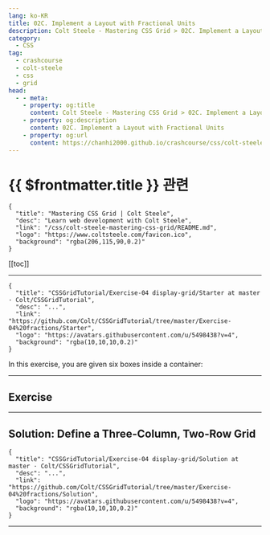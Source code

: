 ```yaml
---
lang: ko-KR
title: 02C. Implement a Layout with Fractional Units
description: Colt Steele - Mastering CSS Grid > 02C. Implement a Layout with Fractional Units
category:
  - CSS
tag: 
  - crashcourse
  - colt-steele
  - css
  - grid
head:
  - - meta:
    - property: og:title
      content: Colt Steele - Mastering CSS Grid > 02C. Implement a Layout with Fractional Units
    - property: og:description
      content: 02C. Implement a Layout with Fractional Units
    - property: og:url
      content: https://chanhi2000.github.io/crashcourse/css/colt-steele-mastering-css-grid/02C.html
---
```


# {{ $frontmatter.title }} 관련

```component VPCard
{
  "title": "Mastering CSS Grid | Colt Steele",
  "desc": "Learn web development with Colt Steele",
  "link": "/css/colt-steele-mastering-css-grid/README.md",
  "logo": "https://www.coltsteele.com/favicon.ico",
  "background": "rgba(206,115,90,0.2)"
}
```

[[toc]]

---

<SiteInfo
  name="Implement a Layout with Fractional Units | Colt Steele"
  desc="Create a three-column layout with equal-sized columns and two rows. The top row should be twice as large as the bottom row. The layout should be responsive."
  url="https://www.coltsteele.com/tutorials/mastering-css-grid/units-and-utilities/implement-a-layout-with-fractional-units"
  logo="https://res.cloudinary.com/dwppkb069/image/upload/v1684239486/css-grid-tutorial_dfsfgn.png"
  preview="https://www.coltsteele.com/api/og?title=Implement+a+Layout+with+Fractional+Units"/>

<VidStack src="https://stream.mux.com/dV1tv7ja6f2ST5Nnrl9MjKKMUHqy01j5ETQ2Er3iGqQA.m3u8?redundant_streams=true" />

```component VPCard
{
  "title": "CSSGridTutorial/Exercise-04 display-grid/Starter at master · Colt/CSSGridTutorial",
  "desc": "...",
  "link": "https://github.com/Colt/CSSGridTutorial/tree/master/Exercise-04%20fractions/Starter",
  "logo": "https://avatars.githubusercontent.com/u/5498438?v=4",
  "background": "rgba(10,10,10,0.2)"
}
```

In this exercise, you are given six boxes inside a container:

<!-- TODO: 작성 -->

---

## Exercise 

<!-- TODO: 작성 -->

---

## Solution: Define a Three-Column, Two-Row Grid

<VidStack src="https://stream.mux.com/aBH1wnlxL1LGvLKlE02iTN02AHC9hKtweiiKlJRwLnhdA.m3u8?redundant_streams=true" />

```component VPCard
{
  "title": "CSSGridTutorial/Exercise-04 display-grid/Solution at master · Colt/CSSGridTutorial",
  "desc": "...",
  "link": "https://github.com/Colt/CSSGridTutorial/tree/master/Exercise-04%20fractions/Solution",
  "logo": "https://avatars.githubusercontent.com/u/5498438?v=4",
  "background": "rgba(10,10,10,0.2)"
}
```

<!-- TODO: 작성 -->

---

<TagLinks />
